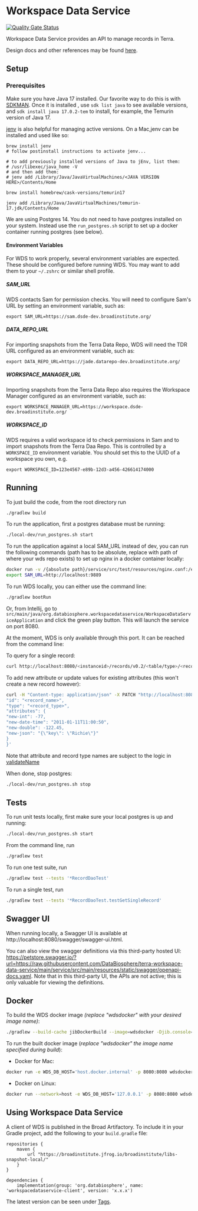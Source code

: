 # Workspace Data Service
[![Quality Gate Status](https://sonarcloud.io/api/project_badges/measure?project=DataBiosphere_workspace-data-service&metric=alert_status)](https://sonarcloud.io/summary/new_code?id=DataBiosphere_workspace-data-service)

Workspace Data Service provides an API to manage records in Terra.

Design docs and other references may be found [here](https://broadworkbench.atlassian.net/wiki/spaces/AS/pages/2437742606/Workspace+Data+Service).

## Setup
### Prerequisites
Make sure you have Java 17 installed.  Our favorite way to do this is with [SDKMAN](https://sdkman.io/jdks).  Once it is installed , use `sdk list java` to see available versions, and `sdk install java 17.0.2-tem` to install, for example, the Temurin version of Java 17.

[jenv](https://www.jenv.be/) is also helpful for managing active versions.  On a Mac,jenv can be installed and used like so:
```
brew install jenv
# follow postinstall instructions to activate jenv...

# to add previously installed versions of Java to jEnv, list them:
# /usr/libexec/java_home -V
# and then add them:
# jenv add /Library/Java/JavaVirtualMachines/<JAVA VERSION HERE>/Contents/Home

brew install homebrew/cask-versions/temurin17

jenv add /Library/Java/JavaVirtualMachines/temurin-17.jdk/Contents/Home
```

We are using Postgres 14.  You do not need to have postgres installed on your system.
Instead use the `run_postgres.sh` script to set up a docker container running postgres (see below).

#### Environment Variables

For WDS to work properly, several environment variables are expected.  
These should be configured before running WDS.
You may want to add them to your `~/.zshrc` or similar shell profile.

##### SAM_URL

WDS contacts Sam for permission checks. You will need to configure Sam's URL by setting an
environment variable, such as:
```
export SAM_URL=https://sam.dsde-dev.broadinstitute.org/
```

##### DATA_REPO_URL

For importing snapshots from the Terra Data Repo, WDS will need the TDR URL configured as an
environment variable, such as:
```
export DATA_REPO_URL=https://jade.datarepo-dev.broadinstitute.org/
```
##### WORKSPACE_MANAGER_URL

Importing snapshots from the Terra Data Repo also requires the Workspace Manager configured as an environment variable, such as:
```
export WORKSPACE_MANAGER_URL=https://workspace.dsde-dev.broadinstitute.org/
```

##### WORKSPACE_ID

WDS requires a valid workspace id to check permissions in Sam and to import snapshots from the Terra Daa Repo.
This is controlled by a `WORKSPACE_ID` environment variable. You should set this to the UUID
of a workspace you own, e.g.
```
export WORKSPACE_ID=123e4567-e89b-12d3-a456-426614174000
```

## Running
To just build the code, from the root directory run
```bash
./gradlew build
```
To run the application, first a postgres database must be running:
```bash
./local-dev/run_postgres.sh start
```

To run the application against a local SAM_URL instead of dev, you can run the following commands (path has to be absolute, replace with path of where your wds repo exists) to set up nginx in a docker container locally: 
```bash
docker run -v /{absolute path}/service/src/test/resources/nginx.conf:/etc/nginx/nginx.conf -p 9889:80 -d nginx:1.23.3
export SAM_URL=http://localhost:9889
```

To run WDS locally, you can either use the command line:
```bash
./gradlew bootRun
```
Or, from Intellij, go to `src/main/java/org.databiosphere.workspacedataservice/WorkspaceDataServiceApplication` and click the green play button.
This will launch the service on port 8080.

At the moment, WDS is only available through this port.  It can be reached from the command line:

To query for a single record:
```bash
curl http://localhost:8080/<instanceid>/records/v0.2/<table/type>/<record_id>
```

To add new attribute or update values for existing attributes (this won't create a new record however):
``` bash
curl -H "Content-type: application/json" -X PATCH "http://localhost:8080/<instanceid guid>/records/v0.2/<table/type>/<record_id>" -d '{
"id": "<record_name>",
"type": "<record_type>",
"attributes": {
"new-int": -77,
"new-date-time": "2011-01-11T11:00:50",
"new-double": -122.45,
"new-json": "{\"key\": \"Richie\"}"
}
}'
```
Note that attribute and record type names are subject to the logic in [validateName](https://github.com/DataBiosphere/terra-workspace-data-service/blob/5375c8c846ad163e38a5540c4487ea05fb292f45/service/src/main/java/org/databiosphere/workspacedataservice/dao/RecordDao.java#L80)

When done, stop postgres:
```bash
./local-dev/run_postgres.sh stop
```

## Tests
To run unit tests locally, first make sure your local postgres is up and running:
```bash
./local-dev/run_postgres.sh start
```
From the command line, run
```bash
./gradlew test
```
To run one test suite, run
```bash
./gradlew test --tests '*RecordDaoTest'
```
To run a single test, run
```bash
./gradlew test --tests '*RecordDaoTest.testGetSingleRecord'
```

## Swagger UI
When running locally, a Swagger UI is available at http://localhost:8080/swagger/swagger-ui.html.

You can also view the swagger definitions via this third-party hosted UI: https://petstore.swagger.io/?url=https://raw.githubusercontent.com/DataBiosphere/terra-workspace-data-service/main/service/src/main/resources/static/swagger/openapi-docs.yaml.
Note that in this third-party UI, the APIs are not active; this is only valuable for viewing the definitions.

## Docker
To build the WDS docker image _(replace "wdsdocker" with your desired image name)_:
```bash
./gradlew --build-cache jibDockerBuild --image=wdsdocker -Djib.console=plain
```

To run the built docker image (_replace "wdsdocker" the image name specified during build_):
* Docker for Mac:
```bash
docker run -e WDS_DB_HOST='host.docker.internal' -p 8080:8080 wdsdocker
```
* Docker on Linux:
```bash
docker run --network=host -e WDS_DB_HOST='127.0.0.1' -p 8080:8080 wdsdocker
```


## Using Workspace Data Service
A client of WDS is published in the Broad Artifactory.  To include it in your Gradle project, add the following to your `build.gradle` file:
```
repositories {
    maven {
        url "https://broadinstitute.jfrog.io/broadinstitute/libs-snapshot-local/"
    }
}

dependencies {
    implementation(group: 'org.databiosphere', name: 'workspacedataservice-client', version: 'x.x.x')
```
The latest version can be seen under [Tags](https://github.com/DataBiosphere/terra-workspace-data-service/tags).
